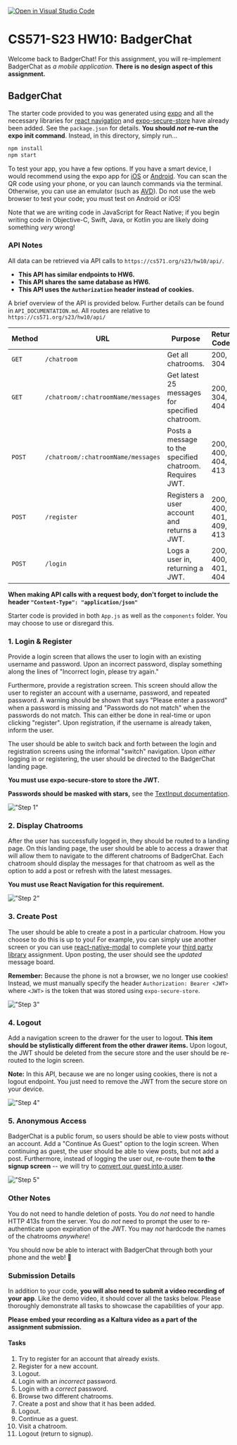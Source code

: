 [![Open in Visual Studio Code](https://classroom.github.com/assets/open-in-vscode-718a45dd9cf7e7f842a935f5ebbe5719a5e09af4491e668f4dbf3b35d5cca122.svg)](https://classroom.github.com/online_ide?assignment_repo_id=10886935&assignment_repo_type=AssignmentRepo)

# CS571-S23 HW10: BadgerChat

Welcome back to BadgerChat! For this assignment, you will re-implement BadgerChat as *a mobile application*. **There is no design aspect of this assignment.**

## BadgerChat

The starter code provided to you was generated using [expo](https://expo.dev/) and all the necessary libraries for [react navigation](https://reactnavigation.org/) and [expo-secure-store](https://www.npmjs.com/package/expo-secure-store) have already been added. See the `package.json` for details. **You should *not* re-run the expo init command**. Instead, in this directory, simply run...

```bash
npm install
npm start
```

To test your app, you have a few options. If you have a smart device, I would recommend using the expo app for [iOS](https://apps.apple.com/us/app/expo-go/id982107779) or [Android](https://play.google.com/store/apps/details?id=host.exp.exponent&hl=en_US&gl=US). You can scan the QR code using your phone, or you can launch commands via the terminal. Otherwise, you can use an emulator (such as [AVD](https://developer.android.com/studio/run/emulator)). Do not use the web browser to test your code; you must test on Android or iOS!

Note that we are writing code in JavaScript for React Native; if you begin writing code in Objective-C, Swift, Java, or Kotlin you are likely doing something *very* wrong!

### API Notes

All data can be retrieved via API calls to `https://cs571.org/s23/hw10/api/`.

 - **This API has similar endpoints to HW6.**
 - **This API shares the same database as HW6.**
 - **This API uses the `Authorization` header instead of cookies.**

A brief overview of the API is provided below. Further details can be found in `API_DOCUMENTATION.md`. All routes are relative to `https://cs571.org/s23/hw10/api/`

| Method | URL | Purpose | Return Codes |
| --- | --- | --- | --- |
| `GET`| `/chatroom` | Get all chatrooms. | 200, 304 |
| `GET` | `/chatroom/:chatroomName/messages`| Get latest 25 messages for specified chatroom. | 200, 304, 404 |
| `POST` | `/chatroom/:chatroomName/messages` | Posts a message to the specified chatroom. Requires JWT. | 200, 400, 404, 413 |
| `POST` | `/register` | Registers a user account and returns a JWT. | 200, 400, 401, 409, 413  |
| `POST` | `/login` | Logs a user in, returning a JWT. | 200, 400, 401, 404 |

**When making API calls with a request body, don't forget to include the header `"Content-Type": "application/json"`**

Starter code is provided in both `App.js` as well as the `components` folder. You may choose to use or disregard this.

### 1. Login & Register
Provide a login screen that allows the user to login with an existing username and password. Upon an incorrect password, display something along the lines of "Incorrect login, please try again."

Furthermore, provide a registration screen. This screen should allow the user to register an account with a username, password, and repeated password. A warning should be shown that says "Please enter a password" when a password is missing and "Passwords do not match" when the passwords do not match. This can either be done in real-time or upon clicking "register". Upon registration, if the username is already taken, inform the user.

The user should be able to switch back and forth between the login and registration screens using the informal "switch" navigation. Upon *either* logging in or registering, the user should be directed to the BadgerChat landing page.

**You must use expo-secure-store to store the JWT.**

**Passwords should be masked with stars,** see the [TextInput documentation](https://reactnative.dev/docs/textinput).

!["Step 1"](figures/s1.png)

### 2. Display Chatrooms

After the user has successfully logged in, they should be routed to a landing page. On this landing page, the user should be able to access a drawer that will allow them to navigate to the different chatrooms of BadgerChat. Each chatroom should display the messages for that chatroom as well as the option to add a post or refresh with the latest messages.

**You must use React Navigation for this requirement.**

!["Step 2"](figures/s2.png)

### 3. Create Post

The user should be able to create a post in a particular chatroom. How you choose to do this is up to you! For example, you can simply use another screen or you can use [react-native-modal](https://www.npmjs.com/package//react-native-modal) to complete your [third party library](https://canvas.wisc.edu/courses/345833/assignments/1780217) assignment. Upon posting, the user should see the *updated* message board.

**Remember:** Because the phone is not a browser, we no longer use cookies! Instead, we must manually specify the header `Authorization: Bearer <JWT>` where `<JWT>` is the token that was stored using `expo-secure-store`.

!["Step 3"](figures/s3.png)

### 4. Logout

Add a navigation screen to the drawer for the user to logout. **This item should be stylistically different from the other drawer items.** Upon logout, the JWT should be deleted from the secure store and the user should be re-routed to the login screen.

**Note:** In this API, because we are no longer using cookies, there is not a logout endpoint. You just need to remove the JWT from the secure store on your device.

!["Step 4"](figures/s4.png)

### 5. Anonymous Access

BadgerChat is a public forum, so users should be able to view posts without an account. Add a "Continue As Guest" option to the login screen. When continuing as guest, the user should be able to view posts, but not add a post. Furthermore, instead of logging the user out, re-route them **to the signup screen** -- we will try to [convert our guest into a user](https://seodigitalgroup.com/what-is-a-conversion/).

!["Step 5"](figures/s5.png)

### Other Notes
You do not need to handle deletion of posts. You do *not* need to handle HTTP 413s from the server. You do *not* need to prompt the user to re-authenticate upon expiration of the JWT. You may *not* hardcode the names of the chatrooms *anywhere*!

You should now be able to interact with BadgerChat through both your phone and the web! 🥳

### Submission Details
In addition to your code, **you will also need to submit a video recording of your app**. Like the demo video, it should cover all the tasks below. Please thoroughly demonstrate all tasks to showcase the capabilities of your app.

**Please embed your recording as a Kaltura video as a part of the assignment submission.**

#### Tasks 
 1. Try to register for an account that already exists.
 2. Register for a new account.
 3. Logout.
 4. Login with an *incorrect* password.
 5. Login with a *correct* password.
 6. Browse two different chatrooms.
 7. Create a post and show that it has been added.
 8. Logout.
 9. Continue as a guest.
 10. Visit a chatroom.
 11. Logout (return to signup). 
